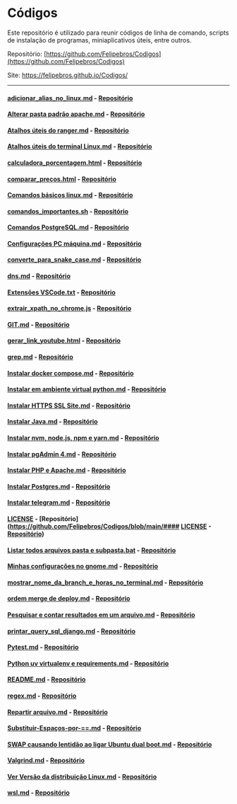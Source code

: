# Códigos

Este repositório é utilizado para reunir códigos de linha de comando, scripts de instalação de programas, miniaplicativos úteis, entre outros.

Repositório: [https://github.com/Felipebros/Codigos](https://github.com/Felipebros/Codigos)

Site: https://felipebros.github.io/Codigos/

---

#### [adicionar_alias_no_linux.md](./adicionar_alias_no_linux.md) - [Repositório](https://github.com/Felipebros/Codigos/blob/main/adicionar_alias_no_linux.md)
#### [Alterar pasta padrão apache.md](./Alterar%20pasta%20padrão%20apache.md) - [Repositório](https://github.com/Felipebros/Codigos/blob/main/Alterar%20pasta%20padrão%20apache.md)
#### [Atalhos úteis do ranger.md](./Atalhos%20úteis%20do%20ranger.md) - [Repositório](https://github.com/Felipebros/Codigos/blob/main/Atalhos%20úteis%20do%20ranger.md)
#### [Atalhos úteis do terminal Linux.md](./Atalhos%20úteis%20do%20terminal%20Linux.md) - [Repositório](https://github.com/Felipebros/Codigos/blob/main/Atalhos%20úteis%20do%20terminal%20Linux.md)
#### [calculadora_porcentagem.html](./src/calculadora_porcentagem.html) - [Repositório](https://github.com/Felipebros/Codigos/blob/main/src/calculadora_porcentagem.html)
#### [comparar_preços.html](./src/comparar_preços.html) - [Repositório](https://github.com/Felipebros/Codigos/blob/main/src/comparar_preços.html)
#### [Comandos básicos linux.md](./Comandos%20básicos%20linux.md) - [Repositório](https://github.com/Felipebros/Codigos/blob/main/Comandos%20básicos%20linux.md)
#### [comandos_importantes.sh](./comandos_importantes.sh) - [Repositório](https://github.com/Felipebros/Codigos/blob/main/comandos_importantes.sh)
#### [Comandos PostgreSQL.md](./Comandos%20PostgreSQL.md) - [Repositório](https://github.com/Felipebros/Codigos/blob/main/Comandos%20PostgreSQL.md)
#### [Configurações PC máquina.md](./Configurações%20PC%20máquina.md) - [Repositório](https://github.com/Felipebros/Codigos/blob/main/Configurações%20PC%20máquina.md)
#### [converte_para_snake_case.md](./converte_para_snake_case.md) - [Repositório](https://github.com/Felipebros/Codigos/blob/main/converte_para_snake_case.md)
#### [dns.md](./dns.md) - [Repositório](https://github.com/Felipebros/Codigos/blob/main/dns.md)
#### [Extensões VSCode.txt](./Extensões%20VSCode.txt) - [Repositório](https://github.com/Felipebros/Codigos/blob/main/Extensões%20VSCode.txt)
#### [extrair_xpath_no_chrome.js](./extrair_xpath_no_chrome.js) - [Repositório](https://github.com/Felipebros/Codigos/blob/main/extrair_xpath_no_chrome.js)
#### [GIT.md](./GIT.md) - [Repositório](https://github.com/Felipebros/Codigos/blob/main/GIT.md)
#### [gerar_link_youtube.html](./src/gerar_link_youtube.html) - [Repositório](https://github.com/Felipebros/Codigos/blob/main/src/gerar_link_youtube.html)
#### [grep.md](./grep.md) - [Repositório](https://github.com/Felipebros/Codigos/blob/main/grep.md)
#### [Instalar docker compose.md](./Instalar%20docker%20compose.md) - [Repositório](https://github.com/Felipebros/Codigos/blob/main/Instalar%20docker%20compose.md)
#### [Instalar em ambiente virtual python.md](./Instalar%20em%20ambiente%20virtual%20python.md) - [Repositório](https://github.com/Felipebros/Codigos/blob/main/Instalar%20em%20ambiente%20virtual%20python.md)
#### [Instalar HTTPS SSL Site.md](./Instalar%20HTTPS%20SSL%20Site.md) - [Repositório](https://github.com/Felipebros/Codigos/blob/main/Instalar%20HTTPS%20SSL%20Site.md)
#### [Instalar Java.md](./Instalar%20Java.md) - [Repositório](https://github.com/Felipebros/Codigos/blob/main/Instalar%20Java.md)
#### [Instalar nvm, node.js, npm e yarn.md](./Instalar%20nvm,%20node.js,%20npm%20e%20yarn.md) - [Repositório](https://github.com/Felipebros/Codigos/blob/main/Instalar%20nvm,%20node.js,%20npm%20e%20yarn.md)
#### [Instalar pgAdmin 4.md](./Instalar%20pgAdmin%204.md) - [Repositório](https://github.com/Felipebros/Codigos/blob/main/Instalar%20pgAdmin%204.md)
#### [Instalar PHP e Apache.md](./Instalar%20PHP%20e%20Apache.md) - [Repositório](https://github.com/Felipebros/Codigos/blob/main/Instalar%20PHP%20e%20Apache.md)
#### [Instalar Postgres.md](./Instalar%20Postgres.md) - [Repositório](https://github.com/Felipebros/Codigos/blob/main/Instalar%20Postgres.md)
#### [Instalar telegram.md](./Instalar%20telegram.md) - [Repositório](https://github.com/Felipebros/Codigos/blob/main/Instalar%20telegram.md)
#### [LICENSE](./LICENSE) - [Repositório](https://github.com/Felipebros/Codigos/blob/main/#### [LICENSE](./LICENSE) - [Repositório](https://github.com/Felipebros/Codigos/blob/main/))
#### [Listar todos arquivos pasta e subpasta.bat](./Listar%20todos%20arquivos%20pasta%20e%20subpasta.bat) - [Repositório](https://github.com/Felipebros/Codigos/blob/main/Listar%20todos%20arquivos%20pasta%20e%20subpasta.bat)
#### [Minhas configurações no gnome.md](./Minhas%20configurações%20no%20gnome.md) - [Repositório](https://github.com/Felipebros/Codigos/blob/main/Minhas%20configurações%20no%20gnome.md)
#### [mostrar_nome_da_branch_e_horas_no_terminal.md](./mostrar_nome_da_branch_e_horas_no_terminal.md) - [Repositório](https://github.com/Felipebros/Codigos/blob/main/mostrar_nome_da_branch_e_horas_no_terminal.md)
#### [ordem merge de deploy.md](./ordem%20merge%20de%20deploy.md) - [Repositório](https://github.com/Felipebros/Codigos/blob/main/ordem%20merge%20de%20deploy.md)
#### [Pesquisar e contar resultados em um arquivo.md](./Pesquisar%20e%20contar%20resultados%20em%20um%20arquivo.md) - [Repositório](https://github.com/Felipebros/Codigos/blob/main/Pesquisar%20e%20contar%20resultados%20em%20um%20arquivo.md)
#### [printar_query_sql_django.md](./printar_query_sql_django.md) - [Repositório](https://github.com/Felipebros/Codigos/blob/main/printar_query_sql_django.md)
#### [Pytest.md](./Pytest.md) - [Repositório](https://github.com/Felipebros/Codigos/blob/main/Pytest.md)
#### [Python uv virtualenv e requirements.md](./Python%20uv%20virtualenv%20e%20requirements.md) - [Repositório](https://github.com/Felipebros/Codigos/blob/main/Python%20uv%20virtualenv%20e%20requirements.md)
#### [README.md](./README.md) - [Repositório](https://github.com/Felipebros/Codigos/blob/main/README.md)
#### [regex.md](./regex.md) - [Repositório](https://github.com/Felipebros/Codigos/blob/main/regex.md)
#### [Repartir arquivo.md](./Repartir%20arquivo.md) - [Repositório](https://github.com/Felipebros/Codigos/blob/main/Repartir%20arquivo.md)
#### [Substituir-Espaços-por-==.md](./Substituir-Espaços-por-==.md) - [Repositório](https://github.com/Felipebros/Codigos/blob/main/Substituir-Espaços-por-==.)
#### [SWAP causando lentidão ao ligar Ubuntu dual boot.md](./SWAP%20causando%20lentidão%20ao%20ligar%20Ubuntu%20dual%20boot.md) - [Repositório](https://github.com/Felipebros/Codigos/blob/main/SWAP%20causando%20lentidão%20ao%20ligar%20Ubuntu%20dual%20boot.md)
#### [Valgrind.md](./Valgrind.md) - [Repositório](https://github.com/Felipebros/Codigos/blob/main/Valgrind.md)
#### [Ver Versão da distribuição Linux.md](./Ver%20Versão%20da%20distribuição%20Linux.md) - [Repositório](https://github.com/Felipebros/Codigos/blob/main/Ver%20Versão%20da%20distribuição%20Linux.md)
#### [wsl.md](./src/wsl.md) - [Repositório](https://github.com/Felipebros/Codigos/blob/main/src/wsl.md)
